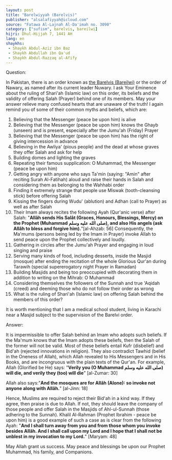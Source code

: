 ```yaml
---
layout: post
title: "Barelwiyyah (Barelvis)"
publisher: "alsalafiyyah@icloud.com"
source: "Fatawa Al-Lajnah Al-Da'imah no. 3090"
category: ["sufism", barelvis, bareilwi]
hijri: Dhul-Hijjah 7, 1441 AH
lang: en
shaykhs: 
 - Shaykh Abdul-Aziz ibn Baz
 - Shaykh Abdullah ibn Qa'ud
 - Shaykh Abdul-Razzaq al-Afify
---
```


Question: 

In Pakistan, there is an order known as [the Barelvis (Bareilwi)](/sufism/) or the order of Nawary, as named after its current leader Nuwary. I ask Your Eminence about the ruling of Shari'ah (Islamic law) on this order, its beliefs and the validity of offering Salah (Prayer) behind one of its members. May your answer relieve many confused hearts that are unaware of the truth! I again remind you of some of their common myths and beliefs, which are:

1. Believing that the Messenger (peace be upon him) is alive
2. Believing that the Messenger (peace be upon him) knows the Ghayb (unseen) and is present, especially after the Jumu'ah (Friday) Prayer
3. Believing that the Messenger (peace be upon him) has the right of giving intercession in advance
4. Believing in the Awliya' (pious people) and the dead at whose graves they offer Salah and ask for help
5. Building domes and lighting the graves
6. Repeating their famous supplication: O Muhammad, the Messenger (peace be upon him)
7. Getting angry with anyone who says Ta'min (saying: "Amin" after reciting Surah Al-Fatihah) aloud and raise their hands in Salah and considering them as belonging to the Wahhabi order
8. Finding it extremely strange that people use Miswak (tooth-cleansing stick) before offering Salah
9. Kissing the fingers during Wudu' (ablution) and Adhan (call to Prayer) as well as after Salah
10. Their Imam always recites the following Ayah (Qur'anic verse) after Salah: "**Allâh sends His Salât (Graces, Honours, Blessings, Mercy) on the Prophet (Muhammad صلى الله عليه وسلم), and also His angels (ask Allâh to bless and forgive him).**"[al-Ahzab: 56] Consequently, the Ma'mums (persons being led by the Imam in Prayer) invoke Allah to send peace upon the Prophet collectively and loudly.
11. Gathering in circles after the Jumu'ah Prayer and engaging in loud singing and praise
12. Serving many kinds of food, including desserts, inside the Masjid (mosque) after ending the recitation of the whole Glorious Qur'an during Tarawih (special supererogatory night Prayer in Ramadan)
13. Building Masjids and being too preoccupied with decorating them in addition to writing on the Mihrab: O Muhammad
14. Considering themselves the followers of the Sunnah and true 'Aqidah (creed) and deeming those who do not follow their order as wrong
15. What is the ruling of Shari'ah (Islamic law) on offering Salah behind the members of this order?

It is worth mentioning that I am a medical school student, living in Karachi near a Masjid subject to the supervision of the Barelvi order.

Answer:

It is impermissible to offer Salah behind an Imam who adopts such beliefs. If the Ma'mum knows that the Imam adopts these beliefs, then the Salah of the former will not be valid. Most of these beliefs entail Kufr (disbelief) and Bid'ah (rejected innovations in religion). They also contradict Tawhid (belief in the Oneness of Allah), which Allah revealed to His Messengers and in His Books, and are incongruous with the plain texts of the Qur'an. For example, Allah (Glorified be He) says: "**Verily you (O Muhammad صلى الله عليه وسلم) will die, and verily they (too) will die**" [al-Zumar: 30]

Allah also says:"**And the mosques are for Allâh (Alone): so invoke not anyone along with Allâh.**" [al-Jinn: 18]

Hence, Muslims are required to reject their Bid'ah in a kind way. If they agree, then praise is due to Allah. If not, they should leave the company of those people and offer Salah in the Masjids of Ahl-ul-Sunnah (those adhering to the Sunnah). Khalil Al-Rahman (Prophet Ibrahim - peace be upon him) is a good example of such a case as is clear from the following Ayah: "**And I shall turn away from you and from those whom you invoke besides Allâh. And I shall call upon my Lord and I hope that I shall not be unblest in my invocation to my Lord.**" [Maryam: 48]

May Allah grant us success. May peace and blessings be upon our Prophet Muhammad, his family, and Companions.
